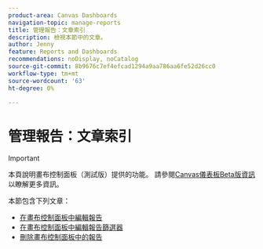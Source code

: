 ```yaml
---
product-area: Canvas Dashboards
navigation-topic: manage-reports
title: 管理報告：文章索引
description: 檢視本節中的文章。
author: Jenny
feature: Reports and Dashboards
recommendations: noDisplay, noCatalog
source-git-commit: 8b9676c7ef4efcad1294a9aa786aa6fe52d26cc0
workflow-type: tm+mt
source-wordcount: '63'
ht-degree: 0%

---
```


# 管理報告：文章索引

>[!IMPORTANT]
>
>本頁說明畫布控制面板（測試版）提供的功能。 請參閱[Canvas儀表板Beta版資訊](/help/quicksilver/product-announcements/betas/canvas-dashboards-beta/canvas-dashboards-beta-information.md)以瞭解更多資訊。

本節包含下列文章：

* [在畫布控制面板中編輯報告](/help/quicksilver/reports-and-dashboards/canvas-dashboards/manage-reports/edit-a-report.md)
* [在畫布控制面板中編輯報告篩選器](/help/quicksilver/reports-and-dashboards/canvas-dashboards/manage-reports/edit-report-filters.md)
* [刪除畫布控制面板中的報告](/help/quicksilver/reports-and-dashboards/canvas-dashboards/manage-reports/delete-a-report.md)
